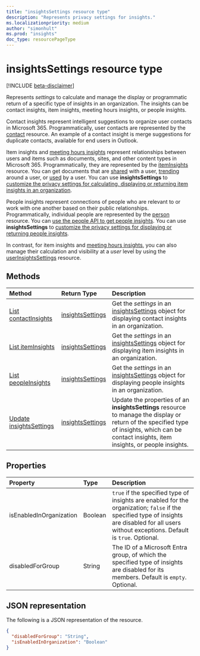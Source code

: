 ```yaml
---
title: "insightsSettings resource type"
description: "Represents privacy settings for insights."
ms.localizationpriority: medium
author: "simonhult"
ms.prod: "insights"
doc_type: resourcePageType
---
```


# insightsSettings resource type

[!INCLUDE [beta-disclaimer](../../includes/beta-disclaimer.md)]

Represents _settings_ to calculate and manage the display or programmatic return of a specific type of insights in an organization. The insights can be contact insights, item insights, meeting hours insights, or people insights. 

Contact insights represent intelligent suggestions to organize user contacts in Microsoft 365. Programmatically, user contacts are represented by the [contact](contact.md) resource. An example of a contact insight is merge suggestions for duplicate contacts, available for end users in Outlook.

Item insights and [meeting hours insights](https://support.microsoft.com/office/suggested-meeting-hours-0613d113-d7c1-4faa-bb11-c8ba30a78ef1) represent relationships between users and items such as documents, sites, and other content types in Microsoft 365. Programmatically, they are represented by the [itemInsights](iteminsights.md) resource. You can get documents that are [shared](../api/insights-list-shared.md) with a user, [trending](../api/insights-list-trending.md) around a user, or [used](../api/insights-list-used.md) by a user. You can use **insightsSettings** to [customize the privacy settings for calculating, displaying or returning item insights in an organization](/graph/insights-customize-item-insights-privacy).

People insights represent connections of people who are relevant to or work with one another based on their public relationships. Programmatically, individual people are represented by the [person](person.md) resource. You can [use the people API to get people insights](/graph/people-example). You can use **insightsSettings** to [customize the privacy settings for displaying or returning people insights](/graph/insights-customize-people-insights-privacy).

In contrast, for item insights and [meeting hours insights](https://support.microsoft.com/office/update-your-meeting-hours-using-the-profile-card-0613d113-d7c1-4faa-bb11-c8ba30a78ef1), you can also manage their calculation and visibility at a _user_ level by using the [userInsightsSettings](userinsightssettings.md) resource.

## Methods

| Method       | Return Type | Description |
|:-------------|:------------|:------------|
| [List contactInsights](../api/organizationsettings-list-contactinsights.md) | [insightsSettings](insightssettings.md) | Get the _settings_ in an [insightsSettings](insightssettings.md) object for displaying contact insights in an organization. |
| [List itemInsights](../api/organizationsettings-list-iteminsights.md) | [insightsSettings](insightssettings.md) | Get the _settings_ in an [insightsSettings](insightssettings.md) object for displaying item insights in an organization. |
| [List peopleInsights](../api/organizationsettings-list-peopleinsights.md) | [insightsSettings](insightssettings.md) | Get the _settings_ in an [insightsSettings](insightssettings.md) object for displaying people insights in an organization. |
| [Update insightsSettings](../api/insightssettings-update.md) | [insightsSettings](insightssettings.md) | Update the properties of an **insightsSettings** resource to manage the display or return of the specified type of insights, which can be contact insights, item insights, or people insights. |


## Properties

| Property   | Type|Description|
|:---------------|:--------|:----------|
|isEnabledInOrganization|Boolean| `true` if the specified type of insights are enabled for the organization; `false` if the specified type of insights are disabled for all users without exceptions. Default is `true`. Optional.|
|disabledForGroup|String| The ID of a Microsoft Entra group, of which the specified type of insights are disabled for its members. Default is `empty`. Optional.|

## JSON representation

The following is a JSON representation of the resource.

<!-- {
  "blockType": "resource",
  "optionalProperties": [],
  "@odata.type": "microsoft.graph.insightsSettings"
}-->

```json
{
  "disabledForGroup": "String",
  "isEnabledInOrganization": "Boolean"
}
```
